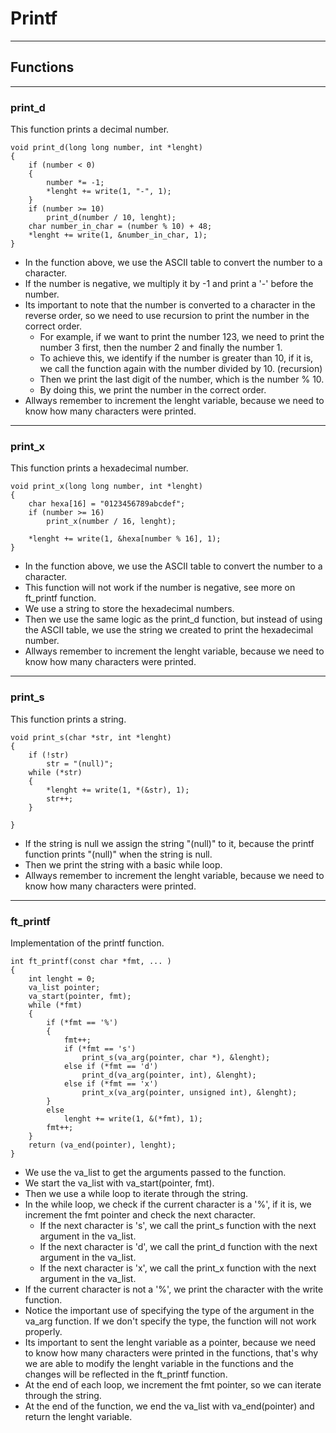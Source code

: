 # Printf

---


## Functions

---

### print_d

This function prints a decimal number.

```
void print_d(long long number, int *lenght)
{
	if (number < 0)
	{
		number *= -1;
		*lenght += write(1, "-", 1);
	}
	if (number >= 10)
		print_d(number / 10, lenght);
	char number_in_char = (number % 10) + 48;
	*lenght += write(1, &number_in_char, 1);
}
```

- In the function above, we use the ASCII table to convert the number to a character.
- If the number is negative, we multiply it by -1 and print a '-' before the number.
- Its important to note that the number is converted to a character in the reverse order, so we need to use recursion to print the number in the correct order.
    - For example, if we want to print the number 123, we need to print the number 3 first, then the number 2 and finally the number 1.
    - To achieve this, we identify if the number is greater than 10, if it is, we call the function again with the number divided by 10. (recursion)
    - Then we print the last digit of the number, which is the number % 10.
    - By doing this, we print the number in the correct order.
- Allways remember to increment the lenght variable, because we need to know how many characters were printed.

----

### print_x

This function prints a hexadecimal number.

```
void print_x(long long number, int *lenght)
{
	char hexa[16] = "0123456789abcdef";
	if (number >= 16)
		print_x(number / 16, lenght);
	
	*lenght += write(1, &hexa[number % 16], 1);
}
```

- In the function above, we use the ASCII table to convert the number to a character.
- This function will not work if the number is negative, see more on ft_printf function.
- We use a string to store the hexadecimal numbers.
- Then we use the same logic as the print_d function, but instead of using the ASCII table, we use the string we created to print the hexadecimal number.
- Allways remember to increment the lenght variable, because we need to know how many characters were printed.

---

### print_s

This function prints a string.

```
void print_s(char *str, int *lenght)
{
	if (!str)
		str = "(null)";
	while (*str)
	{
		*lenght += write(1, *(&str), 1);
		str++;
	}

}
```
- If the string is null we assign the string "(null)" to it, because the printf function prints "(null)" when the string is null.
- Then we print the string with a basic while loop.
- Allways remember to increment the lenght variable, because we need to know how many characters were printed.

----

### ft_printf

Implementation of the printf function.

```
int ft_printf(const char *fmt, ... )
{
	int lenght = 0;
	va_list pointer;
	va_start(pointer, fmt);
	while (*fmt)
	{
		if (*fmt == '%')
		{
			fmt++;
			if (*fmt == 's')
				print_s(va_arg(pointer, char *), &lenght);
			else if (*fmt == 'd')
				print_d(va_arg(pointer, int), &lenght);
			else if (*fmt == 'x')
				print_x(va_arg(pointer, unsigned int), &lenght);
		}
		else
			lenght += write(1, &(*fmt), 1);
		fmt++;
	}
	return (va_end(pointer), lenght);
}
```

- We use the va_list to get the arguments passed to the function.
- We start the va_list with va_start(pointer, fmt).
- Then we use a while loop to iterate through the string.
- In the while loop, we check if the current character is a '%', if it is, we increment the fmt pointer and check the next character.
  - If the next character is 's', we call the print_s function with the next argument in the va_list.
  - If the next character is 'd', we call the print_d function with the next argument in the va_list.
  - If the next character is 'x', we call the print_x function with the next argument in the va_list.
- If the current character is not a '%', we print the character with the write function.
- Notice the important use of specifying the type of the argument in the va_arg function. If we don't specify the type, the function will not work properly.
- Its important to sent the lenght variable as a pointer, because we need to know how many characters were printed in the functions, that's why we are able to modify the lenght variable in the functions and the changes will be reflected in the ft_printf function.
- At the end of each loop, we increment the fmt pointer, so we can iterate through the string.
- At the end of the function, we end the va_list with va_end(pointer) and return the lenght variable.